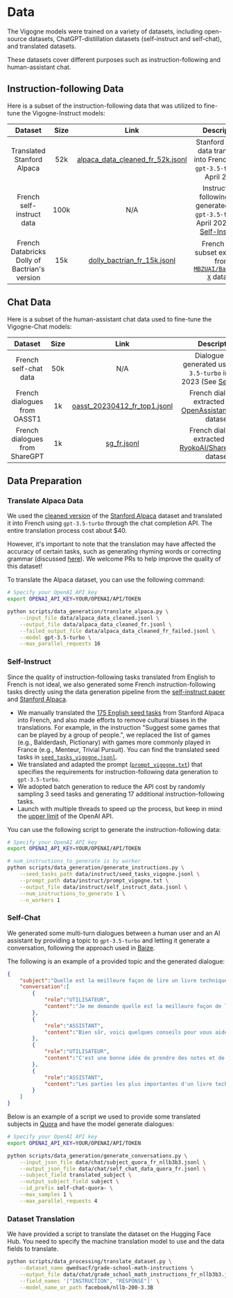# Data

The Vigogne models were trained on a variety of datasets, including open-source datasets, ChatGPT-distillation datasets (self-instruct and self-chat), and translated datasets.

These datasets cover different purposes such as instruction-following and human-assistant chat.

## Instruction-following Data

Here is a subset of the instruction-following data that was utilized to fine-tune the Vigogne-Instruct models:

|                    Dataset                    | Size  |                                                                Link                                                                 |                                                     Description                                                     |
| :-------------------------------------------: | :---: | :---------------------------------------------------------------------------------------------------------------------------------: | :-----------------------------------------------------------------------------------------------------------------: |
|          Translated Stanford Alpaca           |  52k  | [alpaca_data_cleaned_fr_52k.jsonl](https://github.com/bofenghuang/vigogne/blob/main/data/instruct/alpaca_data_cleaned_fr_52k.jsonl) |                   Stanford Alpaca data translated into French using `gpt-3.5-turbo` in April 2023                   |
|           French self-instruct data           | 100k  |                                                                 N/A                                                                 |   Instruction-following data generated using `gpt-3.5-turbo` in April 2023 (See [Self-Instruct](#self-instruct))    |
| French Databricks Dolly of Bactrian's version |  15k  |      [dolly_bactrian_fr_15k.jsonl](https://github.com/bofenghuang/vigogne/blob/main/data/instruct/dolly_bactrian_fr_15k.jsonl)      | French Dolly subset extracted from [`MBZUAI/Bactrian-X`](https://huggingface.co/datasets/MBZUAI/Bactrian-X) dataset |

## Chat Data

Here is a subset of the human-assistant chat data used to fine-tune the Vigogne-Chat models:

|            Dataset             | Size  |                                                          Link                                                           |                                                     Description                                                      |
| :----------------------------: | :---: | :---------------------------------------------------------------------------------------------------------------------: | :------------------------------------------------------------------------------------------------------------------: |
|     French self-chat data      |  50k  |                                                           N/A                                                           |              Dialogue data generated using `gpt-3.5-turbo` in April 2023 (See [Self-Chat](#self-chat))               |
|  French dialogues from OASST1  |  1k   | [oasst_20230412_fr_top1.jsonl](https://github.com/bofenghuang/vigogne/blob/main/data/chat/oasst_20230412_fr_top1.jsonl) | French dialogues extracted from [OpenAssistant/oasst1](https://huggingface.co/datasets/OpenAssistant/oasst1) dataset |
| French dialogues from ShareGPT |  1k   |                  [sg_fr.jsonl](https://github.com/bofenghuang/vigogne/blob/main/data/chat/sg_fr.jsonl)                  |  French dialogues extracted from [RyokoAI/ShareGPT52K](https://huggingface.co/datasets/RyokoAI/ShareGPT52K) dataset  |

## Data Preparation

### Translate Alpaca Data

We used the [cleaned version](https://github.com/gururise/AlpacaDataCleaned) of the [Stanford Alpaca](https://github.com/tatsu-lab/stanford_alpaca) dataset and translated it into French using `gpt-3.5-turbo` through the chat completion API. The entire translation process cost about $40.

However, it's important to note that the translation may have affected the accuracy of certain tasks, such as generating rhyming words or correcting grammar (discussed [here](https://github.com/tloen/alpaca-lora/pull/127)). We welcome PRs to help improve the quality of this dataset!

To translate the Alpaca dataset, you can use the following command:

```bash
# Specify your OpenAI API key
export OPENAI_API_KEY=YOUR/OPENAI/API/TOKEN

python scripts/data_generation/translate_alpaca.py \
    --input_file data/alpaca_data_cleaned.jsonl \
    --output_file data/alpaca_data_cleaned_fr.jsonl \
    --failed_output_file data/alpaca_data_cleaned_fr_failed.jsonl \
    --model gpt-3.5-turbo \
    --max_parallel_requests 16
```

### Self-Instruct

Since the quality of instruction-following tasks translated from English to French is not ideal, we also generated some French instruction-following tasks directly using the data generation pipeline from the [self-instruct paper](https://arxiv.org/abs/2212.10560) and [Stanford Alpaca](https://github.com/tatsu-lab/stanford_alpaca). 

- We manually translated the [175 English seed tasks](https://github.com/tatsu-lab/stanford_alpaca/blob/main/seed_tasks.jsonl) from Stanford Alpaca into French, and also made efforts to remove cultural biases in the translations. For example, in the instruction "Suggest some games that can be played by a group of people.", we replaced the list of games (e.g., Balderdash, Pictionary) with games more commonly played in France (e.g., Menteur, Trivial Pursuit). You can find the translated seed tasks in [`seed_tasks_vigogne.jsonl`](https://github.com/bofenghuang/vigogne/blob/main/data/instruct/seed_tasks_vigogne.jsonl).
- We translated and adapted the prompt ([`prompt_vigogne.txt`](https://github.com/bofenghuang/vigogne/blob/main/data/instruct/prompt_vigogne.txt)) that specifies the requirements for instruction-following data generation to `gpt-3.5-turbo`.
- We adopted batch generation to reduce the API cost by randomly sampling 3 seed tasks and generating 17 additional instruction-following tasks.
- Launch with multiple threads to speed up the process, but keep in mind the [upper limit](https://platform.openai.com/docs/guides/rate-limits/overview) of the OpenAI API.

You can use the following script to generate the instruction-following data:

```bash
# Specify your OpenAI API key
export OPENAI_API_KEY=YOUR/OPENAI/API/TOKEN

# num_instructions_to_generate is by worker
python scripts/data_generation/generate_instructions.py \
    --seed_tasks_path data/instruct/seed_tasks_vigogne.jsonl \
    --prompt_path data/instruct/prompt_vigogne.txt \
    --output_file data/instruct/self_instruct_data.jsonl \
    --num_instructions_to_generate 1 \
    --n_workers 1
```

### Self-Chat

We generated some multi-turn dialogues between a human user and an AI assistant by providing a topic to `gpt-3.5-turbo` and letting it generate a conversation, following the approach used in [Baize](https://arxiv.org/abs/2304.01196).

The following is an example of a provided topic and the generated dialogue:

```json
{
    "subject":"Quelle est la meilleure façon de lire un livre technique?",
    "conversation":[
        {
            "role":"UTILISATEUR",
            "content":"Je me demande quelle est la meilleure façon de lire un livre technique. As-tu des conseils à me donner ?"
        },
        {
            "role":"ASSISTANT",
            "content":"Bien sûr, voici quelques conseils pour vous aider à lire un livre technique de manière efficace : \n\n1. Commencez par une lecture rapide pour vous familiariser avec le contenu du livre. \n2. Utilisez un surligneur ou prenez des notes pour marquer les parties importantes du texte. \n3. Ne passez pas trop de temps à essayer de comprendre chaque concept dès le début. Lisez plutôt le livre en entier et revenez aux parties plus difficiles plus tard. Vous aurez déjà une meilleure compréhension générale du sujet.\n4. Révisez régulièrement les parties que vous avez surlignées ou notées. relire les passages importants plusieurs fois pour vous assurer que vous les avez vraiment compris.\n5. N'hésitez pas à chercher des ressources supplémentaires pour vous aider à comprendre les parties les plus difficiles."
        },
        {
            "role":"UTILISATEUR",
            "content":"C'est une bonne idée de prendre des notes et de surligner les parties importantes. Comment savoir quelles parties sont les plus importantes ?"
        },
        {
            "role":"ASSISTANT",
            "content":"Les parties les plus importantes d'un livre technique sont généralement celles qui sont liées aux objectifs que vous vous êtes fixés en lisant ce livre. Si vous recherchez des informations sur un concept spécifique, vous voudrez peut-être surligner tous les passages qui y sont liés. Si vous voulez comprendre comment résoudre un problème particulier, vous voudrez peut-être surligner les parties qui offrent des solutions à ce problème. En général, c'est une bonne idée de surligner les parties qui expliquent les concepts clés et les méthodes de travail."
        }
    ]
}
```

Below is an example of a script we used to provide some translated subjects in [Quora](https://huggingface.co/datasets/quora) and have the model generate dialogues:

```bash
# Specify your OpenAI API key
export OPENAI_API_KEY=YOUR/OPENAI/API/TOKEN

python scripts/data_generation/generate_conversations.py \
    --input_json_file data/chat/subject_quora_fr_nllb3b3.jsonl \
    --output_json_file data/chat/self_chat_data_quora_fr.jsonl \
    --subject_field translated_subject \
    --output_subject_field subject \
    --id_prefix self-chat-quora- \
    --max_samples 1 \
    --max_parallel_requests 4
```

### Dataset Translation

We have provided a script to translate the dataset on the Hugging Face Hub. You need to specify the machine translation model to use and the data fields to translate.

```bash
python scripts/data_processing/translate_dataset.py \
    --dataset_name qwedsacf/grade-school-math-instructions \
    --output_file data/chat/grade_school_math_instructions_fr_nllb3b3.jsonl \
    --field_names '["INSTRUCTION", "RESPONSE"]' \
    --model_name_or_path facebook/nllb-200-3.3B
```
